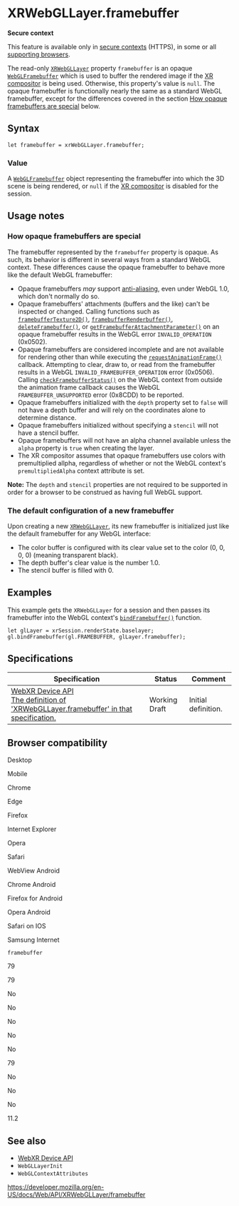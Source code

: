 XRWebGLLayer.framebuffer
========================

**Secure context**

This feature is available only in [secure contexts](https://developer.mozilla.org/en-US/docs/Web/Security/Secure_Contexts) (HTTPS), in some or all [supporting browsers](#browser_compatibility).

The read-only [`XRWebGLLayer`](../xrwebgllayer) property `framebuffer` is an opaque [`WebGLFramebuffer`](../webglframebuffer) which is used to buffer the rendered image if the [XR compositor](../webxr_device_api/fundamentals#the_webxr_compositor) is being used. Otherwise, this property's value is `null`. The opaque framebuffer is functionally nearly the same as a standard WebGL framebuffer, except for the differences covered in the section [How opaque framebuffers are special](#how_opaque_framebuffers_are_special) below.

Syntax
------

    let framebuffer = xrWebGLLayer.framebuffer;

### Value

A [`WebGLFramebuffer`](../webglframebuffer) object representing the framebuffer into which the 3D scene is being rendered, or `null` if the [XR compositor](en-us/docs/web/api/webxr_device_api/fundamentals#The_WebXR_compositor) is disabled for the session.

Usage notes
-----------

### How opaque framebuffers are special

The framebuffer represented by the `framebuffer` property is opaque. As such, its behavior is different in several ways from a standard WebGL context. These differences cause the opaque framebuffer to behave more like the default WebGL framebuffer:

-   Opaque framebuffers *may* support [anti-aliasing](antialias), even under WebGL 1.0, which don't normally do so.
-   Opaque framebuffers' attachments (buffers and the like) can't be inspected or changed. Calling functions such as [`framebufferTexture2D()`](../webglrenderingcontext/framebuffertexture2d), [`framebufferRenderbuffer()`](../webglrenderingcontext/framebufferrenderbuffer), [`deleteFramebuffer()`](../webglrenderingcontext/deleteframebuffer), or [`getFramebufferAttachmentParameter()`](../webglrenderingcontext/getframebufferattachmentparameter) on an opaque framebuffer results in the WebGL error `INVALID_OPERATION` (0x0502).
-   Opaque framebuffers are considered incomplete and are not available for rendering other than while executing the [`requestAnimationFrame()`](../xrsession/requestanimationframe) callback. Attempting to clear, draw to, or read from the framebuffer results in a WebGL `INVALID_FRAMEBUFFER_OPERATION` error (0x0506). Calling [`checkFramebufferStatus()`](../webglrenderingcontext/checkframebufferstatus) on the WebGL context from outside the animation frame callback causes the WebGL `FRAMEBUFFER_UNSUPPORTED` error (0x8CDD) to be reported.
-   Opaque framebuffers initialized with the <span class="page-not-created">`depth`</span> property set to `false` will not have a depth buffer and will rely on the coordinates alone to determine distance.
-   Opaque framebuffers initialized without specifying a <span class="page-not-created">`stencil`</span> will not have a stencil buffer.
-   Opaque framebuffers will not have an alpha channel available unless the <span class="page-not-created">`alpha`</span> property is `true` when creating the layer.
-   The XR compositor assumes that opaque framebuffers use colors with premultiplied allpha, regardless of whether or not the WebGL context's <span class="page-not-created">`premultipliedAlpha`</span> context attribute is set.

**Note:** The `depth` and `stencil` properties are not required to be supported in order for a browser to be construed as having full WebGL support.

### The default configuration of a new framebuffer

Upon creating a new [`XRWebGLLayer`](../xrwebgllayer), its new framebuffer is initialized just like the default framebuffer for any WebGL interface:

-   The color buffer is configured with its clear value set to the color (0, 0, 0, 0) (meaning transparent black).
-   The depth buffer's clear value is the number 1.0.
-   The stencil buffer is filled with 0.

Examples
--------

This example gets the `XRWebGLLayer` for a session and then passes its framebuffer into the WebGL context's [`bindFramebuffer()`](../webglrenderingcontext/bindframebuffer) function.

    let glLayer = xrSession.renderState.baselayer;
    gl.bindFramebuffer(gl.FRAMEBUFFER, glLayer.framebuffer);

Specifications
--------------

<table><thead><tr class="header"><th>Specification</th><th>Status</th><th>Comment</th></tr></thead><tbody><tr class="odd"><td><a href="https://immersive-web.github.io/webxr/#dom-xrwebgllayer-framebuffer">WebXR Device API<br />
<span class="small">The definition of 'XRWebGLLayer.framebuffer' in that specification.</span></a></td><td><span class="spec-wd">Working Draft</span></td><td>Initial definition.</td></tr></tbody></table>

Browser compatibility
---------------------

Desktop

Mobile

Chrome

Edge

Firefox

Internet Explorer

Opera

Safari

WebView Android

Chrome Android

Firefox for Android

Opera Android

Safari on IOS

Samsung Internet

`framebuffer`

79

79

No

No

No

No

No

79

No

No

No

11.2

See also
--------

-   [WebXR Device API](../webxr_device_api)
-   <span class="page-not-created">`WebGLLayerInit`</span>
-   <span class="page-not-created">`WebGLContextAttributes`</span>

<a href="https://developer.mozilla.org/en-US/docs/Web/API/XRWebGLLayer/framebuffer" class="_attribution-link">https://developer.mozilla.org/en-US/docs/Web/API/XRWebGLLayer/framebuffer</a>

